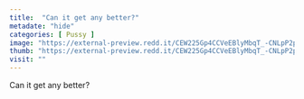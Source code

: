 ```yaml
---
title:  "Can it get any better?"
metadate: "hide"
categories: [ Pussy ]
image: "https://external-preview.redd.it/CEW225Gp4CCVeEBlyMbqT_-CNLpP2ppbsCZT687mJtQ.jpg?auto=webp&s=eb8a1ccde0f83223c46fd28d1f2d123f93341cfc"
thumb: "https://external-preview.redd.it/CEW225Gp4CCVeEBlyMbqT_-CNLpP2ppbsCZT687mJtQ.jpg?width=640&crop=smart&auto=webp&s=f1a5c1d2539e51cf188172ed916c920d1e2b4bcd"
visit: ""
---
```

Can it get any better?
